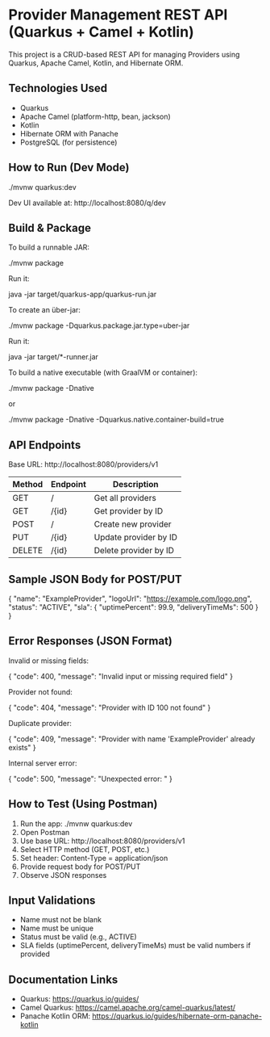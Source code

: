 # Provider Management REST API (Quarkus + Camel + Kotlin)

This project is a CRUD-based REST API for managing Providers using Quarkus, Apache Camel, Kotlin, and Hibernate ORM.

## Technologies Used

- Quarkus
- Apache Camel (platform-http, bean, jackson)
- Kotlin
- Hibernate ORM with Panache
- PostgreSQL (for persistence)

## How to Run (Dev Mode)

./mvnw quarkus:dev

Dev UI available at: http://localhost:8080/q/dev

## Build & Package

To build a runnable JAR:

./mvnw package

Run it:

java -jar target/quarkus-app/quarkus-run.jar

To create an über-jar:

./mvnw package -Dquarkus.package.jar.type=uber-jar

Run it:

java -jar target/*-runner.jar

To build a native executable (with GraalVM or container):

./mvnw package -Dnative

or

./mvnw package -Dnative -Dquarkus.native.container-build=true

## API Endpoints

Base URL: http://localhost:8080/providers/v1

| Method | Endpoint        | Description               |
|--------|------------------|---------------------------|
| GET    | /                | Get all providers         |
| GET    | /{id}            | Get provider by ID        |
| POST   | /                | Create new provider       |
| PUT    | /{id}            | Update provider by ID     |
| DELETE | /{id}            | Delete provider by ID     |

## Sample JSON Body for POST/PUT

{
  "name": "ExampleProvider",
  "logoUrl": "https://example.com/logo.png",
  "status": "ACTIVE",
  "sla": {
    "uptimePercent": 99.9,
    "deliveryTimeMs": 500
  }
}

## Error Responses (JSON Format)

Invalid or missing fields:

{
  "code": 400,
  "message": "Invalid input or missing required field"
}

Provider not found:

{
  "code": 404,
  "message": "Provider with ID 100 not found"
}

Duplicate provider:

{
  "code": 409,
  "message": "Provider with name 'ExampleProvider' already exists"
}

Internal server error:

{
  "code": 500,
  "message": "Unexpected error: <error message>"
}

## How to Test (Using Postman)

1. Run the app: ./mvnw quarkus:dev
2. Open Postman
3. Use base URL: http://localhost:8080/providers/v1
4. Select HTTP method (GET, POST, etc.)
5. Set header: Content-Type = application/json
6. Provide request body for POST/PUT
7. Observe JSON responses

## Input Validations

- Name must not be blank
- Name must be unique
- Status must be valid (e.g., ACTIVE)
- SLA fields (uptimePercent, deliveryTimeMs) must be valid numbers if provided

## Documentation Links

- Quarkus: https://quarkus.io/guides/
- Camel Quarkus: https://camel.apache.org/camel-quarkus/latest/
- Panache Kotlin ORM: https://quarkus.io/guides/hibernate-orm-panache-kotlin
